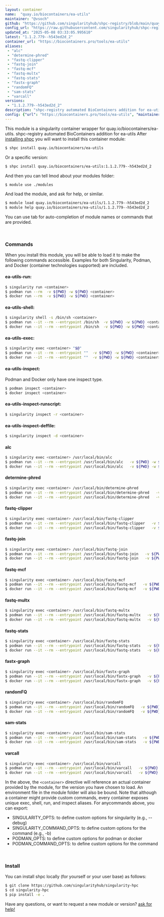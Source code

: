 ```yaml
---
layout: container
name:  "quay.io/biocontainers/ea-utils"
maintainer: "@vsoch"
github: "https://github.com/singularityhub/shpc-registry/blob/main/quay.io/biocontainers/ea-utils/container.yaml"
config_url: "https://raw.githubusercontent.com/singularityhub/shpc-registry/main/quay.io/biocontainers/ea-utils/container.yaml"
updated_at: "2025-05-08 03:33:05.995610"
latest: "1.1.2.779--h543ed2d_2"
container_url: "https://biocontainers.pro/tools/ea-utils"
aliases:
 - "alc"
 - "determine-phred"
 - "fastq-clipper"
 - "fastq-join"
 - "fastq-mcf"
 - "fastq-multx"
 - "fastq-stats"
 - "fastx-graph"
 - "randomFQ"
 - "sam-stats"
 - "varcall"
versions:
 - "1.1.2.779--h543ed2d_2"
description: "shpc-registry automated BioContainers addition for ea-utils"
config: {"url": "https://biocontainers.pro/tools/ea-utils", "maintainer": "@vsoch", "description": "shpc-registry automated BioContainers addition for ea-utils", "latest": {"1.1.2.779--h543ed2d_2": "sha256:35e5bcaaf423f9f49e6ebeff426687974b8ab51d46befd189b82bb2d6dd08496"}, "tags": {"1.1.2.779--h543ed2d_2": "sha256:35e5bcaaf423f9f49e6ebeff426687974b8ab51d46befd189b82bb2d6dd08496"}, "docker": "quay.io/biocontainers/ea-utils", "aliases": {"alc": "/usr/local/bin/alc", "determine-phred": "/usr/local/bin/determine-phred", "fastq-clipper": "/usr/local/bin/fastq-clipper", "fastq-join": "/usr/local/bin/fastq-join", "fastq-mcf": "/usr/local/bin/fastq-mcf", "fastq-multx": "/usr/local/bin/fastq-multx", "fastq-stats": "/usr/local/bin/fastq-stats", "fastx-graph": "/usr/local/bin/fastx-graph", "randomFQ": "/usr/local/bin/randomFQ", "sam-stats": "/usr/local/bin/sam-stats", "varcall": "/usr/local/bin/varcall"}}
---
```


This module is a singularity container wrapper for quay.io/biocontainers/ea-utils.
shpc-registry automated BioContainers addition for ea-utils
After [installing shpc](#install) you will want to install this container module:


```bash
$ shpc install quay.io/biocontainers/ea-utils
```

Or a specific version:

```bash
$ shpc install quay.io/biocontainers/ea-utils:1.1.2.779--h543ed2d_2
```

And then you can tell lmod about your modules folder:

```bash
$ module use ./modules
```

And load the module, and ask for help, or similar.

```bash
$ module load quay.io/biocontainers/ea-utils/1.1.2.779--h543ed2d_2
$ module help quay.io/biocontainers/ea-utils/1.1.2.779--h543ed2d_2
```

You can use tab for auto-completion of module names or commands that are provided.

<br>

### Commands

When you install this module, you will be able to load it to make the following commands accessible.
Examples for both Singularity, Podman, and Docker (container technologies supported) are included.

#### ea-utils-run:

```bash
$ singularity run <container>
$ podman run --rm  -v ${PWD} -w ${PWD} <container>
$ docker run --rm  -v ${PWD} -w ${PWD} <container>
```

#### ea-utils-shell:

```bash
$ singularity shell -s /bin/sh <container>
$ podman run --it --rm --entrypoint /bin/sh  -v ${PWD} -w ${PWD} <container>
$ docker run --it --rm --entrypoint /bin/sh  -v ${PWD} -w ${PWD} <container>
```

#### ea-utils-exec:

```bash
$ singularity exec <container> "$@"
$ podman run --it --rm --entrypoint ""  -v ${PWD} -w ${PWD} <container> "$@"
$ docker run --it --rm --entrypoint ""  -v ${PWD} -w ${PWD} <container> "$@"
```

#### ea-utils-inspect:

Podman and Docker only have one inspect type.

```bash
$ podman inspect <container>
$ docker inspect <container>
```

#### ea-utils-inspect-runscript:

```bash
$ singularity inspect -r <container>
```

#### ea-utils-inspect-deffile:

```bash
$ singularity inspect -d <container>
```


#### alc

```bash
$ singularity exec <container> /usr/local/bin/alc
$ podman run --it --rm --entrypoint /usr/local/bin/alc   -v ${PWD} -w ${PWD} <container> -c " $@"
$ docker run --it --rm --entrypoint /usr/local/bin/alc   -v ${PWD} -w ${PWD} <container> -c " $@"
```


#### determine-phred

```bash
$ singularity exec <container> /usr/local/bin/determine-phred
$ podman run --it --rm --entrypoint /usr/local/bin/determine-phred   -v ${PWD} -w ${PWD} <container> -c " $@"
$ docker run --it --rm --entrypoint /usr/local/bin/determine-phred   -v ${PWD} -w ${PWD} <container> -c " $@"
```


#### fastq-clipper

```bash
$ singularity exec <container> /usr/local/bin/fastq-clipper
$ podman run --it --rm --entrypoint /usr/local/bin/fastq-clipper   -v ${PWD} -w ${PWD} <container> -c " $@"
$ docker run --it --rm --entrypoint /usr/local/bin/fastq-clipper   -v ${PWD} -w ${PWD} <container> -c " $@"
```


#### fastq-join

```bash
$ singularity exec <container> /usr/local/bin/fastq-join
$ podman run --it --rm --entrypoint /usr/local/bin/fastq-join   -v ${PWD} -w ${PWD} <container> -c " $@"
$ docker run --it --rm --entrypoint /usr/local/bin/fastq-join   -v ${PWD} -w ${PWD} <container> -c " $@"
```


#### fastq-mcf

```bash
$ singularity exec <container> /usr/local/bin/fastq-mcf
$ podman run --it --rm --entrypoint /usr/local/bin/fastq-mcf   -v ${PWD} -w ${PWD} <container> -c " $@"
$ docker run --it --rm --entrypoint /usr/local/bin/fastq-mcf   -v ${PWD} -w ${PWD} <container> -c " $@"
```


#### fastq-multx

```bash
$ singularity exec <container> /usr/local/bin/fastq-multx
$ podman run --it --rm --entrypoint /usr/local/bin/fastq-multx   -v ${PWD} -w ${PWD} <container> -c " $@"
$ docker run --it --rm --entrypoint /usr/local/bin/fastq-multx   -v ${PWD} -w ${PWD} <container> -c " $@"
```


#### fastq-stats

```bash
$ singularity exec <container> /usr/local/bin/fastq-stats
$ podman run --it --rm --entrypoint /usr/local/bin/fastq-stats   -v ${PWD} -w ${PWD} <container> -c " $@"
$ docker run --it --rm --entrypoint /usr/local/bin/fastq-stats   -v ${PWD} -w ${PWD} <container> -c " $@"
```


#### fastx-graph

```bash
$ singularity exec <container> /usr/local/bin/fastx-graph
$ podman run --it --rm --entrypoint /usr/local/bin/fastx-graph   -v ${PWD} -w ${PWD} <container> -c " $@"
$ docker run --it --rm --entrypoint /usr/local/bin/fastx-graph   -v ${PWD} -w ${PWD} <container> -c " $@"
```


#### randomFQ

```bash
$ singularity exec <container> /usr/local/bin/randomFQ
$ podman run --it --rm --entrypoint /usr/local/bin/randomFQ   -v ${PWD} -w ${PWD} <container> -c " $@"
$ docker run --it --rm --entrypoint /usr/local/bin/randomFQ   -v ${PWD} -w ${PWD} <container> -c " $@"
```


#### sam-stats

```bash
$ singularity exec <container> /usr/local/bin/sam-stats
$ podman run --it --rm --entrypoint /usr/local/bin/sam-stats   -v ${PWD} -w ${PWD} <container> -c " $@"
$ docker run --it --rm --entrypoint /usr/local/bin/sam-stats   -v ${PWD} -w ${PWD} <container> -c " $@"
```


#### varcall

```bash
$ singularity exec <container> /usr/local/bin/varcall
$ podman run --it --rm --entrypoint /usr/local/bin/varcall   -v ${PWD} -w ${PWD} <container> -c " $@"
$ docker run --it --rm --entrypoint /usr/local/bin/varcall   -v ${PWD} -w ${PWD} <container> -c " $@"
```



In the above, the `<container>` directive will reference an actual container provided
by the module, for the version you have chosen to load. An environment file in the
module folder will also be bound. Note that although a container
might provide custom commands, every container exposes unique exec, shell, run, and
inspect aliases. For anycommands above, you can export:

 - SINGULARITY_OPTS: to define custom options for singularity (e.g., --debug)
 - SINGULARITY_COMMAND_OPTS: to define custom options for the command (e.g., -b)
 - PODMAN_OPTS: to define custom options for podman or docker
 - PODMAN_COMMAND_OPTS: to define custom options for the command

<br>

### Install

You can install shpc locally (for yourself or your user base) as follows:

```bash
$ git clone https://github.com/singularityhub/singularity-hpc
$ cd singularity-hpc
$ pip install -e .
```

Have any questions, or want to request a new module or version? [ask for help!](https://github.com/singularityhub/singularity-hpc/issues)
